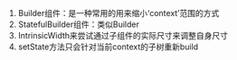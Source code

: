 1. Builder组件：是一种常用的用来缩小‘context’范围的方式
2. StatefulBuilder组件：类似Builder
3. IntrinsicWidth来尝试通过子组件的实际尺寸来调整自身尺寸
4. setState方法只会针对当前context的子树重新build
